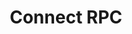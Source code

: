 ---
codehost: https://github.com/https://github.com/connectrpc
logohandle: connectrpc
sort: connectrpc
title: Connect RPC
website: https://connectrpc.com/
---